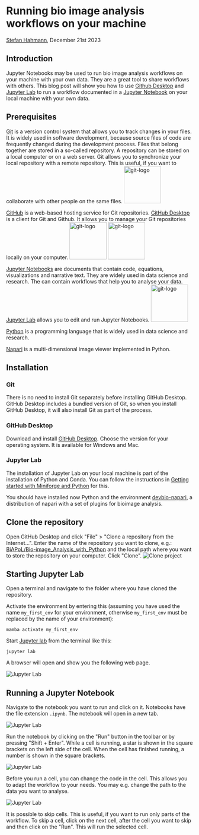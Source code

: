 # Running bio image analysis workflows on your machine

[Stefan Hahmann](../readme.md), December 21st 2023

## Introduction

Jupyter Notebooks may be used to run bio image analysis workflows on your machine with your own data. They are a great tool to share workflows with others.
This blog post will show you how to use [Github Desktop](https://desktop.github.com/) and [Jupyter Lab](https://jupyterlab.readthedocs.io/en/stable/) to run a workflow documented in a [Jupyter Notebook](https://jupyter.org/) on your local machine with your own data. 

## Prerequisites

[Git](https://git-scm.com/) is a version control system that allows you to track changes in your files. It is widely used in software development, because source files of code are frequently changed during the development process. Files that belong together are stored in a so-called repository.
A repository can be stored on a local computer or on a web server. Git allows you to synchronize your local repository with a remote repository. This is useful, if you want to collaborate with other people on the same files.
<img src="images/git-logo.png" alt="git-logo" height="100"/>

[GitHub](https://github.com/) is a web-based hosting service for Git repositories. [GitHub Desktop](https://desktop.github.com/) is a client for Git and Github. It allows you to manage your Git repositories locally on your computer.
<img src="images/github-logo.png" alt="git-logo" height="100"/> <img src="images/github-mark.png" alt="git-logo" height="100"/>

[Jupyter Notebooks](https://jupyter.org/) are documents that contain code, equations, visualizations and narrative text. They are widely used in data science and research. The can contain workflows that help you to analyse your data. [Jupyter Lab](https://jupyterlab.readthedocs.io/en/stable/) allows you to edit and run Jupyter Notebooks.
<img src="images/jupyter-logo.png" alt="git-logo" height="100"/>

[Python](https://www.python.org/) is a programming language that is widely used in data science and research.

[Napari](https://napari.org) is a multi-dimensional image viewer implemented in Python. 

## Installation

### Git

There is no need to install Git separately before installing GitHub Desktop. GitHub Desktop includes a bundled version of Git, so when you install GitHub Desktop, it will also install Git as part of the process.

### GitHub Desktop

Download and install [GitHub Desktop](https://desktop.github.com/). Choose the version for your operating system. It is available for Windows and Mac.

### Jupyter Lab

The installation of Jupyter Lab on your local machine is part of the installation of Python and Conda. You can follow the instructions in [Getting started with Miniforge and Python](../../mara_lampert/getting_started_with_mambaforge_and_python/readme) for this.

You should have installed now Python and the environment [devbio-napari](https://github.com/haesleinhuepf/devbio-napari), a distribution of napari with a set of plugins for bioimage analysis.

## Clone the repository

Open GitHub Desktop and click "File" > "Clone a repository from the Internet...". Enter the name of the repository you want to clone, e.g.:  [BiAPoL/Bio-image_Analysis_with_Python](https://github.com/BiAPoL/Bio-image_Analysis_with_Python) and the local path where you want to store the repository on your computer. Click "Clone".
![Clone project](images/clone-project.png)

## Starting Jupyter Lab

Open a terminal and navigate to the folder where you have cloned the repository. 

Activate the environment by entering this (assuming you have used the name `my_first_env` for your environment, otherwise `my_first_env` must be replaced by the name of your environment): 

```
mamba activate my_first_env
```

Start [Jupyter lab](https://jupyter.org/) from the terminal like this:

```
jupyter lab
```

A browser will open and show you the following web page.

![Jupyter Lab](images/jupyterlab-start.png)

## Running a Jupyter Notebook

Navigate to the notebook you want to run and click on it. Notebooks have the file extension `.ipynb`. The notebook will open in a new tab.

![Jupyter Lab](images/jupyterlab-notebooks.png)

Run the notebook by clicking on the "Run" button in the toolbar or by pressing "Shift + Enter". While a cell is running, a star is shown in the square brackets on the left side of the cell. When the cell has finished running, a number is shown in the square brackets.

![Jupyter Lab](images/jupyterlab-notebook-run.png)

Before you run a cell, you can change the code in the cell. This allows you to adapt the workflow to your needs. You may e.g. change the path to the data you want to analyse.

![Jupyter Lab](images/jupyterlab-notebook-edit.png)

It is possible to skip cells. This is useful, if you want to run only parts of the workflow. To skip a cell, click on the next cell, after the cell you want to skip and then click on the "Run". This will run the selected cell.


